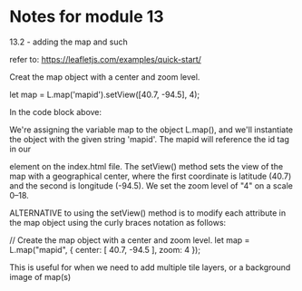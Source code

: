 # Notes for module 13

13.2 - adding the map and such

refer to: https://leafletjs.com/examples/quick-start/

Creat the map object with a center and zoom level.

let map = L.map('mapid').setView([40.7, -94.5], 4);

In the code block above:

We're assigning the variable map to the object L.map(), and we'll instantiate the object with the given string 'mapid'.
The mapid will reference the id tag in our <div> element on the index.html file.
The setView() method sets the view of the map with a geographical center, where the first coordinate is latitude (40.7) and the second is longitude (-94.5). We set the zoom level of "4" on a scale 0–18.

ALTERNATIVE to using the setView() method is to modify each attribute in the map object using the curly braces notation as follows: 

// Create the map object with a center and zoom level.
let map = L.map("mapid", {
  center: [
    40.7, -94.5
  ],
  zoom: 4
});

This is useful for when we need to add multiple tile layers, or a background image of map(s)